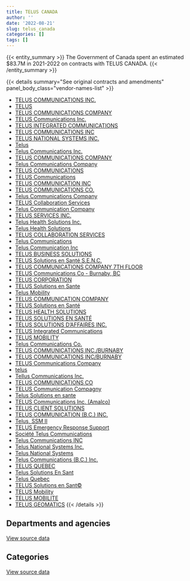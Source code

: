 ```yaml
---
title: TELUS CANADA
author: ''
date: '2022-08-21'
slug: telus_canada
categories: []
tags: []
---
```


<script src="/rmarkdown-libs/htmlwidgets/htmlwidgets.js"></script>
<link href="/rmarkdown-libs/datatables-css/datatables-crosstalk.css" rel="stylesheet" />
<script src="/rmarkdown-libs/datatables-binding/datatables.js"></script>
<script src="/rmarkdown-libs/jquery/jquery-3.6.0.min.js"></script>
<link href="/rmarkdown-libs/dt-core-bootstrap/css/dataTables.bootstrap.min.css" rel="stylesheet" />
<link href="/rmarkdown-libs/dt-core-bootstrap/css/dataTables.bootstrap.extra.css" rel="stylesheet" />
<script src="/rmarkdown-libs/dt-core-bootstrap/js/jquery.dataTables.min.js"></script>
<script src="/rmarkdown-libs/dt-core-bootstrap/js/dataTables.bootstrap.min.js"></script>
<link href="/rmarkdown-libs/crosstalk/css/crosstalk.min.css" rel="stylesheet" />
<script src="/rmarkdown-libs/crosstalk/js/crosstalk.min.js"></script>
<script src="/rmarkdown-libs/htmlwidgets/htmlwidgets.js"></script>
<link href="/rmarkdown-libs/datatables-css/datatables-crosstalk.css" rel="stylesheet" />
<script src="/rmarkdown-libs/datatables-binding/datatables.js"></script>
<script src="/rmarkdown-libs/jquery/jquery-3.6.0.min.js"></script>
<link href="/rmarkdown-libs/dt-core-bootstrap/css/dataTables.bootstrap.min.css" rel="stylesheet" />
<link href="/rmarkdown-libs/dt-core-bootstrap/css/dataTables.bootstrap.extra.css" rel="stylesheet" />
<script src="/rmarkdown-libs/dt-core-bootstrap/js/jquery.dataTables.min.js"></script>
<script src="/rmarkdown-libs/dt-core-bootstrap/js/dataTables.bootstrap.min.js"></script>
<link href="/rmarkdown-libs/crosstalk/css/crosstalk.min.css" rel="stylesheet" />
<script src="/rmarkdown-libs/crosstalk/js/crosstalk.min.js"></script>

{{< entity_summary >}}
The Government of Canada spent an estimated \$83.7M in 2021-2022 on contracts with TELUS CANADA.
{{< /entity_summary >}}

{{< details summary="See original contracts and amendments" panel_body_class="vendor-names-list" >}}
- [TELUS COMMUNICATIONS INC.](https://search.open.canada.ca/en/ct/?sort=contract_value_f%20desc&page=1&search_text=%22TELUS%20COMMUNICATIONS%20INC.%22)
- [TELUS](https://search.open.canada.ca/en/ct/?sort=contract_value_f%20desc&page=1&search_text=%22TELUS%22)
- [TELUS COMMUNICATIONS COMPANY](https://search.open.canada.ca/en/ct/?sort=contract_value_f%20desc&page=1&search_text=%22TELUS%20COMMUNICATIONS%20COMPANY%22)
- [TELUS Communications Inc.](https://search.open.canada.ca/en/ct/?sort=contract_value_f%20desc&page=1&search_text=%22TELUS%20Communications%20Inc.%22)
- [TELUS INTEGRATED COMMUNICATIONS](https://search.open.canada.ca/en/ct/?sort=contract_value_f%20desc&page=1&search_text=%22TELUS%20INTEGRATED%20COMMUNICATIONS%22)
- [TELUS COMMUNICATIONS INC](https://search.open.canada.ca/en/ct/?sort=contract_value_f%20desc&page=1&search_text=%22TELUS%20COMMUNICATIONS%20INC%22)
- [TELUS NATIONAL SYSTEMS INC.](https://search.open.canada.ca/en/ct/?sort=contract_value_f%20desc&page=1&search_text=%22TELUS%20NATIONAL%20SYSTEMS%20INC.%22)
- [Telus](https://search.open.canada.ca/en/ct/?sort=contract_value_f%20desc&page=1&search_text=%22Telus%22)
- [Telus Communications Inc.](https://search.open.canada.ca/en/ct/?sort=contract_value_f%20desc&page=1&search_text=%22Telus%20Communications%20Inc.%22)
- [TELUS COMMUNICATIONS COMPANY](https://search.open.canada.ca/en/ct/?sort=contract_value_f%20desc&page=1&search_text=%22TELUS%20COMMUNICATIONS%20%20COMPANY%22)
- [Telus Communications Company](https://search.open.canada.ca/en/ct/?sort=contract_value_f%20desc&page=1&search_text=%22Telus%20Communications%20%20Company%22)
- [TELUS COMMUNICATIONS](https://search.open.canada.ca/en/ct/?sort=contract_value_f%20desc&page=1&search_text=%22TELUS%20COMMUNICATIONS%22)
- [TELUS Communications](https://search.open.canada.ca/en/ct/?sort=contract_value_f%20desc&page=1&search_text=%22TELUS%20Communications%22)
- [TELUS COMMUNICATION INC](https://search.open.canada.ca/en/ct/?sort=contract_value_f%20desc&page=1&search_text=%22TELUS%20COMMUNICATION%20INC%22)
- [TELUS COMMUNICATIONS CO.](https://search.open.canada.ca/en/ct/?sort=contract_value_f%20desc&page=1&search_text=%22TELUS%20COMMUNICATIONS%20CO.%22)
- [Telus Communications Company](https://search.open.canada.ca/en/ct/?sort=contract_value_f%20desc&page=1&search_text=%22Telus%20Communications%20Company%22)
- [TELUS Collaboration Services](https://search.open.canada.ca/en/ct/?sort=contract_value_f%20desc&page=1&search_text=%22TELUS%20Collaboration%20Services%22)
- [Telus Communication Company](https://search.open.canada.ca/en/ct/?sort=contract_value_f%20desc&page=1&search_text=%22Telus%20Communication%20Company%22)
- [TELUS SERVICES INC.](https://search.open.canada.ca/en/ct/?sort=contract_value_f%20desc&page=1&search_text=%22TELUS%20SERVICES%20INC.%22)
- [Telus Health Solutions Inc.](https://search.open.canada.ca/en/ct/?sort=contract_value_f%20desc&page=1&search_text=%22Telus%20Health%20Solutions%20Inc.%22)
- [Telus Health Solutions](https://search.open.canada.ca/en/ct/?sort=contract_value_f%20desc&page=1&search_text=%22Telus%20Health%20Solutions%22)
- [TELUS COLLABORATION SERVICES](https://search.open.canada.ca/en/ct/?sort=contract_value_f%20desc&page=1&search_text=%22TELUS%20COLLABORATION%20SERVICES%22)
- [Telus Communications](https://search.open.canada.ca/en/ct/?sort=contract_value_f%20desc&page=1&search_text=%22Telus%20Communications%22)
- [Telus Communication Inc](https://search.open.canada.ca/en/ct/?sort=contract_value_f%20desc&page=1&search_text=%22Telus%20Communication%20Inc%22)
- [TELUS BUSINESS SOLUTIONS](https://search.open.canada.ca/en/ct/?sort=contract_value_f%20desc&page=1&search_text=%22TELUS%20BUSINESS%20SOLUTIONS%22)
- [TELUS Solutions en Santé S.E.N.C.](https://search.open.canada.ca/en/ct/?sort=contract_value_f%20desc&page=1&search_text=%22TELUS%20Solutions%20en%20Sant%c3%a9%20S.E.N.C.%22)
- [TELUS COMMUNICATIONS COMPANY 7TH FLOOR](https://search.open.canada.ca/en/ct/?sort=contract_value_f%20desc&page=1&search_text=%22TELUS%20COMMUNICATIONS%20COMPANY%207TH%20FLOOR%22)
- [TELUS Communications Co - Burnaby, BC](https://search.open.canada.ca/en/ct/?sort=contract_value_f%20desc&page=1&search_text=%22TELUS%20Communications%20Co%20-%20Burnaby%2c%20BC%22)
- [TELUS CORPORATION](https://search.open.canada.ca/en/ct/?sort=contract_value_f%20desc&page=1&search_text=%22TELUS%20CORPORATION%22)
- [TELUS Solutions en Sante](https://search.open.canada.ca/en/ct/?sort=contract_value_f%20desc&page=1&search_text=%22TELUS%20Solutions%20en%20Sante%22)
- [Telus Mobility](https://search.open.canada.ca/en/ct/?sort=contract_value_f%20desc&page=1&search_text=%22Telus%20Mobility%22)
- [TELUS COMMUNICATION COMPANY](https://search.open.canada.ca/en/ct/?sort=contract_value_f%20desc&page=1&search_text=%22TELUS%20COMMUNICATION%20COMPANY%22)
- [TELUS Solutions en Santé](https://search.open.canada.ca/en/ct/?sort=contract_value_f%20desc&page=1&search_text=%22TELUS%20Solutions%20en%20Sant%c3%a9%22)
- [TELUS HEALTH SOLUTIONS](https://search.open.canada.ca/en/ct/?sort=contract_value_f%20desc&page=1&search_text=%22TELUS%20HEALTH%20SOLUTIONS%22)
- [TELUS SOLUTIONS EN SANTÉ](https://search.open.canada.ca/en/ct/?sort=contract_value_f%20desc&page=1&search_text=%22TELUS%20SOLUTIONS%20EN%20SANT%c3%89%22)
- [TÉLUS SOLUTIONS D’AFFAIRES INC.](https://search.open.canada.ca/en/ct/?sort=contract_value_f%20desc&page=1&search_text=%22T%c3%89LUS%20SOLUTIONS%20D%27AFFAIRES%20INC.%22)
- [TELUS Integrated Communications](https://search.open.canada.ca/en/ct/?sort=contract_value_f%20desc&page=1&search_text=%22TELUS%20Integrated%20Communications%22)
- [TELUS MOBILITY](https://search.open.canada.ca/en/ct/?sort=contract_value_f%20desc&page=1&search_text=%22TELUS%20MOBILITY%22)
- [Telus Communications Co.](https://search.open.canada.ca/en/ct/?sort=contract_value_f%20desc&page=1&search_text=%22Telus%20Communications%20Co.%22)
- [TELUS COMMUNICATIONS INC./BURNABY](https://search.open.canada.ca/en/ct/?sort=contract_value_f%20desc&page=1&search_text=%22TELUS%20COMMUNICATIONS%20INC.%2fBURNABY%22)
- [TELUS COMMUNICATIONS INC/BURNABY](https://search.open.canada.ca/en/ct/?sort=contract_value_f%20desc&page=1&search_text=%22TELUS%20COMMUNICATIONS%20INC%2fBURNABY%22)
- [TELUS Communications Company](https://search.open.canada.ca/en/ct/?sort=contract_value_f%20desc&page=1&search_text=%22TELUS%20Communications%20Company%22)
- [telus](https://search.open.canada.ca/en/ct/?sort=contract_value_f%20desc&page=1&search_text=%22telus%22)
- [Tellus Communications Inc.](https://search.open.canada.ca/en/ct/?sort=contract_value_f%20desc&page=1&search_text=%22Tellus%20Communications%20Inc.%22)
- [TELUS COMMUNICATIONS CO](https://search.open.canada.ca/en/ct/?sort=contract_value_f%20desc&page=1&search_text=%22TELUS%20COMMUNICATIONS%20CO%22)
- [TELUS Communication Compagny](https://search.open.canada.ca/en/ct/?sort=contract_value_f%20desc&page=1&search_text=%22TELUS%20Communication%20Compagny%22)
- [Telus Solutions en sante](https://search.open.canada.ca/en/ct/?sort=contract_value_f%20desc&page=1&search_text=%22Telus%20Solutions%20en%20sante%22)
- [TELUS Communications Inc. (Amalco)](https://search.open.canada.ca/en/ct/?sort=contract_value_f%20desc&page=1&search_text=%22TELUS%20Communications%20Inc.%20%28Amalco%29%22)
- [TELUS CLIENT SOLUTIONS](https://search.open.canada.ca/en/ct/?sort=contract_value_f%20desc&page=1&search_text=%22TELUS%20CLIENT%20SOLUTIONS%22)
- [TELUS COMMUNICATION (B.C.) INC.](https://search.open.canada.ca/en/ct/?sort=contract_value_f%20desc&page=1&search_text=%22TELUS%20COMMUNICATION%20%28B.C.%29%20INC.%22)
- [Telus, SSM II](https://search.open.canada.ca/en/ct/?sort=contract_value_f%20desc&page=1&search_text=%22Telus%2c%20SSM%20II%22)
- [TELUS Emergency Response Support](https://search.open.canada.ca/en/ct/?sort=contract_value_f%20desc&page=1&search_text=%22TELUS%20Emergency%20Response%20Support%22)
- [Société Telus Communications](https://search.open.canada.ca/en/ct/?sort=contract_value_f%20desc&page=1&search_text=%22Soci%c3%a9t%c3%a9%20Telus%20Communications%22)
- [Telus Communications INC](https://search.open.canada.ca/en/ct/?sort=contract_value_f%20desc&page=1&search_text=%22Telus%20Communications%20INC%22)
- [Telus National Systems Inc.](https://search.open.canada.ca/en/ct/?sort=contract_value_f%20desc&page=1&search_text=%22Telus%20National%20Systems%20Inc.%22)
- [Telus National Systems](https://search.open.canada.ca/en/ct/?sort=contract_value_f%20desc&page=1&search_text=%22Telus%20National%20Systems%22)
- [Telus Communications (B.C.) Inc.](https://search.open.canada.ca/en/ct/?sort=contract_value_f%20desc&page=1&search_text=%22Telus%20Communications%20%28B.C.%29%20Inc.%22)
- [TELUS QUEBEC](https://search.open.canada.ca/en/ct/?sort=contract_value_f%20desc&page=1&search_text=%22TELUS%20QUEBEC%22)
- [Telus Solutions En Sant](https://search.open.canada.ca/en/ct/?sort=contract_value_f%20desc&page=1&search_text=%22Telus%20Solutions%20En%20Sant%22)
- [Telus Quebec](https://search.open.canada.ca/en/ct/?sort=contract_value_f%20desc&page=1&search_text=%22Telus%20Quebec%22)
- [TELUS Solutions en Sant©](https://search.open.canada.ca/en/ct/?sort=contract_value_f%20desc&page=1&search_text=%22TELUS%20Solutions%20en%20Sant%c2%a9%22)
- [TELUS Mobility](https://search.open.canada.ca/en/ct/?sort=contract_value_f%20desc&page=1&search_text=%22TELUS%20Mobility%22)
- [TELUS MOBILITE](https://search.open.canada.ca/en/ct/?sort=contract_value_f%20desc&page=1&search_text=%22TELUS%20MOBILITE%22)
- [TELUS GEOMATICS](https://search.open.canada.ca/en/ct/?sort=contract_value_f%20desc&page=1&search_text=%22TELUS%20GEOMATICS%22)
{{< /details >}}

## Departments and agencies

<div id="htmlwidget-1" style="width:100%;height:auto;" class="datatables html-widget"></div>
<script type="application/json" data-for="htmlwidget-1">{"x":{"style":"bootstrap","filter":"none","vertical":false,"data":[["<a href=\"/departments/cas-satj/\">Courts Administration Service<\/a>","<a href=\"/departments/cbsa-asfc/\">Canada Border Services Agency<\/a>","<a href=\"/departments/ced-dec/\">Canada Economic Development for Quebec Regions<\/a>","<a href=\"/departments/cic/\">Immigration, Refugees and Citizenship Canada<\/a>","<a href=\"/departments/cra-arc/\">Canada Revenue Agency<\/a>","<a href=\"/departments/crtc/\">Canadian Radio-television and Telecommunications Commission<\/a>","<a href=\"/departments/csc-scc/\">Correctional Service of Canada<\/a>","<a href=\"/departments/cta-otc/\">Canadian Transportation Agency<\/a>","<a href=\"/departments/dfatd-maecd/\">Global Affairs Canada<\/a>","<a href=\"/departments/dfo-mpo/\">Fisheries and Oceans Canada<\/a>","<a href=\"/departments/dnd-mdn/\">National Defence<\/a>","<a href=\"/departments/esdc-edsc/\">Employment and Social Development Canada<\/a>","<a href=\"/departments/fin/\">Department of Finance Canada<\/a>","<a href=\"/departments/hc-sc/\">Health Canada<\/a>","<a href=\"/departments/ic/\">Innovation, Science and Economic Development Canada<\/a>","<a href=\"/departments/jus/\">Department of Justice Canada<\/a>","<a href=\"/departments/nfb-onf/\">National Film Board<\/a>","<a href=\"/departments/nrc-cnrc/\">National Research Council Canada<\/a>","<a href=\"/departments/oag-bvg/\">Office of the Auditor General of Canada<\/a>","<a href=\"/departments/osfi-bsif/\">Office of the Superintendent of Financial Institutions Canada<\/a>","<a href=\"/departments/pbc-clcc/\">Parole Board of Canada<\/a>","<a href=\"/departments/pc/\">Parks Canada<\/a>","<a href=\"/departments/pch/\">Canadian Heritage<\/a>","<a href=\"/departments/pco-bcp/\">Privy Council Office<\/a>","<a href=\"/departments/phac-aspc/\">Public Health Agency of Canada<\/a>","<a href=\"/departments/pwgsc-tpsgc/\">Public Services and Procurement Canada<\/a>","<a href=\"/departments/rcmp-grc/\">Royal Canadian Mounted Police<\/a>","<a href=\"/departments/ssc-spc/\">Shared Services Canada<\/a>","<a href=\"/departments/statcan/\">Statistics Canada<\/a>","<a href=\"/departments/tbs-sct/\">Treasury Board of Canada Secretariat<\/a>","<a href=\"/departments/tc/\">Transport Canada<\/a>","<a href=\"/departments/vac-acc/\">Veterans Affairs Canada<\/a>"],[78183.62,417305.45,6334.31,25511.86,45237.14,271759.59,22503.6,null,null,1670546.96,629559.84,null,111296.37,null,20661.13,null,null,143297.42,44739.79,368148.4,null,36851.73,16458.45,34489.25,null,1707029.44,629134.81,96061452.71,23404.93,5660.25,432287.05,31977.16],[164395.73,222129.72,null,null,null,null,485.26,null,null,236598.72,358938.46,160067.79,63386.81,14084.77,31007.02,null,48910.27,20875.87,28899.83,941864.07,null,null,12320.17,28490.08,null,2359732.67,543627.53,91119392.17,10495.07,null,248565.27,null],[27108.63,250289.24,null,55922.64,3170.04,null,133877.17,4418.15,109511.17,498854.66,503960.9,158738.91,15014.18,null,10026.56,6937.89,null,12174.46,27017.17,162927.94,76020,null,12320.21,14803,84078.64,372152.79,592757.84,84956416.53,null,null,87414.35,null],[15522.48,434135.1,null,119587.71,20605.26,null,404428.28,11013.3,null,86770.79,656603.26,22849.64,null,null,null,21199.11,null,null,10779.35,142573.22,75600,null,12050.88,null,115822.61,478872.21,1147650.06,79955067.34,null,null,null,null]],"container":"<table class=\"table table-striped table-hover row-border order-column display\">\n  <thead>\n    <tr>\n      <th>Department<\/th>\n      <th>2018-2019<\/th>\n      <th>2019-2020<\/th>\n      <th>2020-2021<\/th>\n      <th>2021-2022<\/th>\n    <\/tr>\n  <\/thead>\n<\/table>","options":{"order":[[4,"desc"]],"pageLength":10,"autoWidth":true,"columnDefs":[{"targets":1,"render":"function(data, type, row, meta) {\n    return type !== 'display' ? data : DTWidget.formatCurrency(data, \"$\", 2, 3, \",\", \".\", true, null);\n  }"},{"targets":2,"render":"function(data, type, row, meta) {\n    return type !== 'display' ? data : DTWidget.formatCurrency(data, \"$\", 2, 3, \",\", \".\", true, null);\n  }"},{"targets":3,"render":"function(data, type, row, meta) {\n    return type !== 'display' ? data : DTWidget.formatCurrency(data, \"$\", 2, 3, \",\", \".\", true, null);\n  }"},{"targets":4,"render":"function(data, type, row, meta) {\n    return type !== 'display' ? data : DTWidget.formatCurrency(data, \"$\", 2, 3, \",\", \".\", true, null);\n  }"},{"width":"16%","targets":[1,2,3,4]},{"className":"dt-right","targets":[1,2,3,4]}],"orderClasses":false}},"evals":["options.columnDefs.0.render","options.columnDefs.1.render","options.columnDefs.2.render","options.columnDefs.3.render"],"jsHooks":[]}</script>
<p class="text-right">
<a href="https://github.com/GoC-Spending/contracts-data/tree/main/data/out/vendors/telus_canada/summary_by_fiscal_year_by_department.csv" class="source-data-link btn btn-link">View source data</a>
</p>

## Categories

<div id="htmlwidget-2" style="width:100%;height:auto;" class="datatables html-widget"></div>
<script type="application/json" data-for="htmlwidget-2">{"x":{"style":"bootstrap","filter":"none","vertical":false,"data":[["<a href=\"/categories/0_other/\">(Other)<\/a>","<a href=\"/categories/1_facilities_and_construction/\">Facilities and construction<\/a>","<a href=\"/categories/10_office_management/\">Office management<\/a>","<a href=\"/categories/11_defence/\">Defence<\/a>","<a href=\"/categories/2_professional_services/\">Professional services<\/a>","<a href=\"/categories/3_information_technology/\">Information technology<\/a>","<a href=\"/categories/6_industrial_products_and_services/\">Industrial products and services<\/a>","<a href=\"/categories/8_security_and_protection/\">Security and protection<\/a>","<a href=\"/categories/9_human_capital/\">Human capital<\/a>"],[285692.67,87104.59,1017669.43,573728.59,21462,100178487.32,479154.12,null,190532.55],[286475.39,90510.71,142537.07,239831.23,17833.96,95541761.14,221435.89,null,73881.88],[313714.58,38266.74,630500.84,468103.41,44763.22,86522725.19,142824.92,null,15014.18],[449691.55,3870.41,431774.42,542534.83,29180.66,82177891.68,80663.85,15523.2,null]],"container":"<table class=\"table table-striped table-hover row-border order-column display\">\n  <thead>\n    <tr>\n      <th>Category<\/th>\n      <th>2018-2019<\/th>\n      <th>2019-2020<\/th>\n      <th>2020-2021<\/th>\n      <th>2021-2022<\/th>\n    <\/tr>\n  <\/thead>\n<\/table>","options":{"order":[[4,"desc"]],"dom":"t","pageLength":30,"autoWidth":true,"columnDefs":[{"targets":1,"render":"function(data, type, row, meta) {\n    return type !== 'display' ? data : DTWidget.formatCurrency(data, \"$\", 2, 3, \",\", \".\", true, null);\n  }"},{"targets":2,"render":"function(data, type, row, meta) {\n    return type !== 'display' ? data : DTWidget.formatCurrency(data, \"$\", 2, 3, \",\", \".\", true, null);\n  }"},{"targets":3,"render":"function(data, type, row, meta) {\n    return type !== 'display' ? data : DTWidget.formatCurrency(data, \"$\", 2, 3, \",\", \".\", true, null);\n  }"},{"targets":4,"render":"function(data, type, row, meta) {\n    return type !== 'display' ? data : DTWidget.formatCurrency(data, \"$\", 2, 3, \",\", \".\", true, null);\n  }"},{"width":"16%","targets":[1,2,3,4]},{"className":"dt-right","targets":[1,2,3,4]}],"orderClasses":false,"lengthMenu":[10,25,30,50,100]}},"evals":["options.columnDefs.0.render","options.columnDefs.1.render","options.columnDefs.2.render","options.columnDefs.3.render"],"jsHooks":[]}</script>
<p class="text-right">
<a href="https://github.com/GoC-Spending/contracts-data/tree/main/data/out/vendors/telus_canada/summary_by_fiscal_year_by_category.csv" class="source-data-link btn btn-link">View source data</a>
</p>
